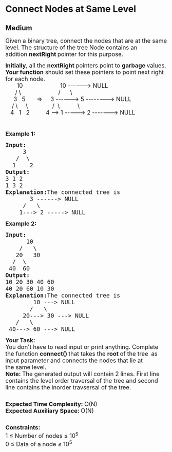# Connect Nodes at Same Level
## Medium
<div class="problems_problem_content__Xm_eO"><div class="entry-content">
<p><span style="font-size:18px">Given a binary tree, connect the nodes that are at the same level. The structure of the tree Node contains&nbsp;an addition&nbsp;<strong>nextRight&nbsp;</strong>pointer for this purpose.</span></p>

<p><span style="font-size:18px"><strong>Initially</strong>, all the <strong>nextRight </strong>pointers point to <strong>garbage </strong>values. <strong>Your function</strong> should set these pointers to point next right for each node.</span><br>
<span style="font-size:18px">&nbsp;&nbsp;&nbsp;&nbsp;&nbsp;&nbsp; 10&nbsp;&nbsp;&nbsp;&nbsp;&nbsp;&nbsp;&nbsp;&nbsp;&nbsp;&nbsp;&nbsp;&nbsp;&nbsp; &nbsp; &nbsp; &nbsp; &nbsp;&nbsp; 10 ------&gt; NULL<br>
&nbsp;&nbsp;&nbsp;&nbsp;&nbsp; / \&nbsp;&nbsp;&nbsp;&nbsp;&nbsp;&nbsp;&nbsp;&nbsp;&nbsp;&nbsp;&nbsp;&nbsp;&nbsp;&nbsp; &nbsp; &nbsp; &nbsp; &nbsp; /&nbsp;&nbsp;&nbsp;&nbsp;&nbsp; \<br>
&nbsp;&nbsp;&nbsp;&nbsp; 3&nbsp;&nbsp; 5&nbsp;&nbsp;&nbsp;&nbsp;&nbsp;&nbsp; =&gt; &nbsp;&nbsp;&nbsp; 3 ------&gt; 5 --------&gt; NULL<br>
&nbsp;&nbsp;&nbsp; / \&nbsp; &nbsp;&nbsp; \&nbsp;&nbsp;&nbsp;&nbsp;&nbsp;&nbsp;&nbsp;&nbsp; &nbsp; &nbsp;&nbsp;&nbsp; /&nbsp; \&nbsp;&nbsp;&nbsp;&nbsp;&nbsp;&nbsp;&nbsp;&nbsp;&nbsp;&nbsp; \<br>
&nbsp;&nbsp; 4&nbsp;&nbsp; 1&nbsp;&nbsp; 2&nbsp;&nbsp;&nbsp;&nbsp; &nbsp; &nbsp;&nbsp; 4 --&gt; 1 -----&gt; 2 -------&gt; NULL</span></p>

<p>&nbsp;</p>

<p><span style="font-size:18px"><strong>Example 1:</strong></span></p>

<pre><span style="font-size:18px"><strong>Input:
</strong>     3
&nbsp;  /  \
&nbsp; 1    2
<strong>Output:
</strong>3 1 2
1 3 2<strong>
Explanation:</strong>The connected tree is
&nbsp;&nbsp;&nbsp;&nbsp;&nbsp;&nbsp; 3 ------&gt; NULL
&nbsp;&nbsp;&nbsp;&nbsp; /&nbsp;&nbsp; \
&nbsp;&nbsp;  1---&gt; 2 -----&gt; NULL</span>
</pre>

<p><span style="font-size:18px"><strong>Example 2:</strong></span></p>

<pre><span style="font-size:18px"><strong>Input:
</strong>      10
&nbsp;   /   \
&nbsp;  20   30
&nbsp; /  \
 40  60
<strong>Output:
</strong>10 20 30 40 60
40 20 60 10 30<strong>
Explanation:</strong>The connected tree is
&nbsp;&nbsp;&nbsp;&nbsp;&nbsp;&nbsp;&nbsp;&nbsp;10 ---&gt; NULL
&nbsp;&nbsp;&nbsp;  &nbsp; /&nbsp;&nbsp;&nbsp;\
&nbsp;&nbsp;&nbsp;&nbsp; 20---&gt; 30 ---&gt; NULL
&nbsp;&nbsp; /&nbsp;&nbsp; \
&nbsp;40---&gt; 60 ---&gt; NULL</span></pre>

<p><strong><span style="font-size:18px">Your Task:</span></strong><br>
<span style="font-size:18px">You don't have to read input or print anything.&nbsp;Complete the function <strong>connect()&nbsp;</strong>that takes the&nbsp;<strong>root </strong>of the tree&nbsp;<strong>&nbsp;</strong>as&nbsp; input parameter and connects the nodes that lie at the&nbsp;same level.</span><span style="font-size:18px">&nbsp;<br>
<strong>Note:&nbsp;</strong>The generated&nbsp;output will contain 2 lines.&nbsp;First line contains the&nbsp;level order traversal of the tree and second line contains the&nbsp;inorder travsersal of the tree.</span></p>

<p><br>
<span style="font-size:18px"><strong>Expected Time Complexity:&nbsp;</strong>O(N)<br>
<strong>Expected Auxiliary Space:&nbsp;</strong>O(N)</span></p>
</div>

<p><br>
<span style="font-size:18px"><strong>Constraints:</strong><br>
1 ≤ Number of nodes ≤ 10<sup>5</sup><br>
0 ≤ Data of a node ≤ 10<sup>5</sup></span></p>
</div>